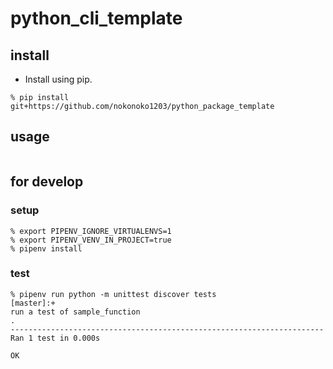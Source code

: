 # python_cli_template

## install

- Install using pip.

```shell
% pip install git+https://github.com/nokonoko1203/python_package_template
```

## usage

```shell

```

## for develop

### setup

```shell
% export PIPENV_IGNORE_VIRTUALENVS=1
% export PIPENV_VENV_IN_PROJECT=true
% pipenv install
```

### test

```shell
% pipenv run python -m unittest discover tests                                                                    [master]:+
run a test of sample_function
.
----------------------------------------------------------------------
Ran 1 test in 0.000s

OK
```